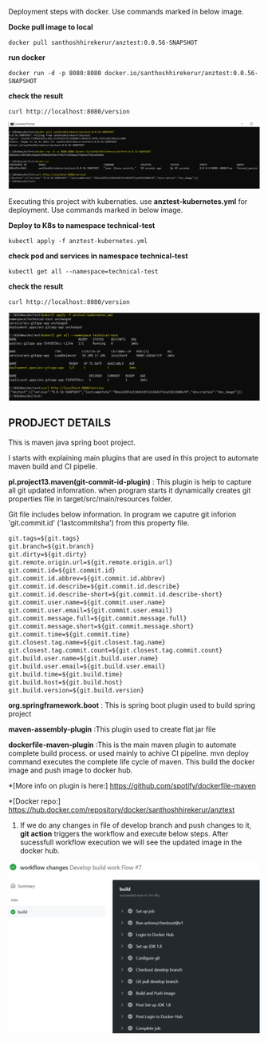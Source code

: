 Deployment steps with docker. Use commands marked in below image.


 **Docke pull image to local**
  ```
  docker pull santhoshhirekerur/anztest:0.0.56-SNAPSHOT
  ```
 
  **run docker**
  ```
  docker run -d -p 8080:8080 docker.io/santhoshhirekerur/anztest:0.0.56-SNAPSHOT
  ```
 
  **check the result**
  ```
  curl http://localhost:8080/version
  ```

 

![GitHub Logo](/images/docker_exe.JPG)

Executing this project with kubernaties. use **anztest-kubernetes.yml** for deployment. Use commands marked in below image.

 
  **Deploy to K8s to namespace technical-test**
 ```
 kubectl apply -f anztest-kubernetes.yml
 ```
 
  **check pod and services in namespace technical-test**
 
```
kubectl get all --namespace=technical-test
```

 **check the result**
 ```
 curl http://localhost:8080/version
 ```
 
![GitHub Logo](/images/k8s_exe.JPG)


PRODJECT DETAILS
------------
This is maven java spring boot project.

I starts with explaining main plugins that are used in this project to automate maven build and CI pipelie. 

**pl.project13.maven(git-commit-id-plugin)** : This plugin is help to capture all git updated infomration. when program starts it dynamically creates git properties file in target/src/main/resources folder. 

Git file includes below information. In program we caputre git inforion 'git.commit.id' ('lastcommitsha')  from this property file. 
 
   ```
 git.tags=${git.tags}
 git.branch=${git.branch}
 git.dirty=${git.dirty}
git.remote.origin.url=${git.remote.origin.url}
git.commit.id=${git.commit.id}
git.commit.id.abbrev=${git.commit.id.abbrev}
git.commit.id.describe=${git.commit.id.describe}
git.commit.id.describe-short=${git.commit.id.describe-short}
git.commit.user.name=${git.commit.user.name}
git.commit.user.email=${git.commit.user.email}
git.commit.message.full=${git.commit.message.full}
git.commit.message.short=${git.commit.message.short}
git.commit.time=${git.commit.time}
git.closest.tag.name=${git.closest.tag.name}
git.closest.tag.commit.count=${git.closest.tag.commit.count}
git.build.user.name=${git.build.user.name}
git.build.user.email=${git.build.user.email}
git.build.time=${git.build.time}
git.build.host=${git.build.host}
git.build.version=${git.build.version}

```
**org.springframework.boot** : This is spring boot plugin used to build spring project
  
**maven-assembly-plugin** :This plugin used to create flat jar file
   
**dockerfile-maven-plugin** :This is the main maven plugin to automate complete build process. or used mainly to achive CI pipeline. mvn deploy command executes the complete life cycle of maven. This build the docker image and push image to docker hub.
    
*[More info on plugin is here:] https://github.com/spotify/dockerfile-maven

*[Docker repo:]    https://hub.docker.com/repository/docker/santhoshhirekerur/anztest
  

1. If we do any changes in file of develop branch and push changes to it, **git action** triggers the workflow and execute below steps. After sucessfull workflow execution  we will see the updated image in the docker hub.

![GitHub Logo](/images/build_success_dev.JPG)
 
